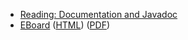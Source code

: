 * [Reading: Documentation and Javadoc](../readings/javadoc.html)
* [EBoard](../eboards/15.md) 
  ([HTML](../eboards/15.html))
  ([PDF](../eboards/15.pdf))
